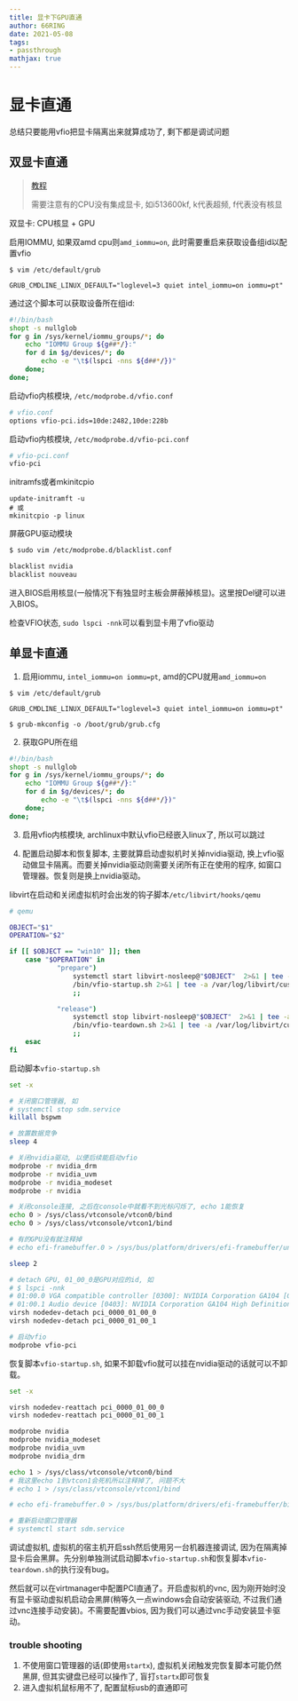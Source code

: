 ```yaml
---
title: 显卡下GPU直通
author: 66RING
date: 2021-05-08
tags: 
- passthrough
mathjax: true
---
```


# 显卡直通

总结只要能用vfio把显卡隔离出来就算成功了, 剩下都是调试问题

## 双显卡直通

> [教程](https://ivonblog.com/posts/ubuntu-gpu-passthrough/)
>
> 需要注意有的CPU没有集成显卡, 如i513600kf, k代表超频, f代表没有核显

双显卡: CPU核显 + GPU

启用IOMMU, 如果双amd cpu则`amd_iommu=on`, 此时需要重启来获取设备组id以配置vfio

```
$ vim /etc/default/grub

GRUB_CMDLINE_LINUX_DEFAULT="loglevel=3 quiet intel_iommu=on iommu=pt"
```

通过这个脚本可以获取设备所在组id:

```bash
#!/bin/bash
shopt -s nullglob
for g in /sys/kernel/iommu_groups/*; do
    echo "IOMMU Group ${g##*/}:"
    for d in $g/devices/*; do
        echo -e "\t$(lspci -nns ${d##*/})"
    done;
done;
```

启动vfio内核模块, `/etc/modprobe.d/vfio.conf`

```bash
# vfio.conf
options vfio-pci.ids=10de:2482,10de:228b
```

启动vfio内核模块, `/etc/modprobe.d/vfio-pci.conf`

```bash
# vfio-pci.conf
vfio-pci
```

initramfs或者mkinitcpio

```
update-initramft -u
# 或
mkinitcpio -p linux
```

屏蔽GPU驱动模块

```bash
$ sudo vim /etc/modprobe.d/blacklist.conf

blacklist nvidia
blacklist nouveau
```

进入BIOS启用核显(一般情况下有独显时主板会屏蔽掉核显)。这里按Del键可以进入BIOS。

检查VFIO状态, `sudo lspci -nnk`可以看到显卡用了vfio驱动


## 单显卡直通

1. 启用iommu, `intel_iommu=on iommu=pt`, amd的CPU就用`amd_iommu=on`

```
$ vim /etc/default/grub

GRUB_CMDLINE_LINUX_DEFAULT="loglevel=3 quiet intel_iommu=on iommu=pt"

$ grub-mkconfig -o /boot/grub/grub.cfg
```

2. 获取GPU所在组

```bash
#!/bin/bash
shopt -s nullglob
for g in /sys/kernel/iommu_groups/*; do
    echo "IOMMU Group ${g##*/}:"
    for d in $g/devices/*; do
        echo -e "\t$(lspci -nns ${d##*/})"
    done;
done;
```

3. 启用vfio内核模块, archlinux中默认vfio已经嵌入linux了, 所以可以跳过

4. 配置启动脚本和恢复脚本, 主要就算启动虚拟机时关掉nvidia驱动, 换上vfio驱动做显卡隔离。而要关掉nvidia驱动则需要关闭所有正在使用的程序, 如窗口管理器。恢复则是换上nvidia驱动。

libvirt在启动和关闭虚拟机时会出发的钩子脚本`/etc/libvirt/hooks/qemu`

```bash
# qemu

OBJECT="$1"
OPERATION="$2"

if [[ $OBJECT == "win10" ]]; then
	case "$OPERATION" in
        	"prepare")
                systemctl start libvirt-nosleep@"$OBJECT"  2>&1 | tee -a /var/log/libvirt/custom_hooks.log
                /bin/vfio-startup.sh 2>&1 | tee -a /var/log/libvirt/custom_hooks.log
                ;;

            "release")
                systemctl stop libvirt-nosleep@"$OBJECT"  2>&1 | tee -a /var/log/libvirt/custom_hooks.log  
                /bin/vfio-teardown.sh 2>&1 | tee -a /var/log/libvirt/custom_hooks.log
                ;;
	esac
fi
```

启动脚本`vfio-startup.sh`

```bash
set -x

# 关闭窗口管理器, 如
# systemctl stop sdm.service
killall bspwm

# 放置数据竞争
sleep 4

# 关闭nvidia驱动, 以便后续能启动vfio
modprobe -r nvidia_drm
modprobe -r nvidia_uvm
modprobe -r nvidia_modeset
modprobe -r nvidia

# 关闭console连接, 之后在console中就看不到光标闪烁了, echo 1能恢复
echo 0 > /sys/class/vtconsole/vtcon0/bind
echo 0 > /sys/class/vtconsole/vtcon1/bind

# 有的GPU没有就注释掉
# echo efi-framebuffer.0 > /sys/bus/platform/drivers/efi-framebuffer/unbind

sleep 2

# detach GPU, 01_00_0是GPU对应的id, 如
# $ lspci -nnk
# 01:00.0 VGA compatible controller [0300]: NVIDIA Corporation GA104 [GeForce RTX 3070 Ti] [10de:2482] (rev a1)
# 01:00.1 Audio device [0403]: NVIDIA Corporation GA104 High Definition Audio Controller [10de:228b] (rev a1)
virsh nodedev-detach pci_0000_01_00_0
virsh nodedev-detach pci_0000_01_00_1

# 启动vfio
modprobe vfio-pci
```

恢复脚本`vfio-startup.sh`, 如果不卸载vfio就可以挂在nvidia驱动的话就可以不卸载。

```bash
set -x

virsh nodedev-reattach pci_0000_01_00_0
virsh nodedev-reattach pci_0000_01_00_1

modprobe nvidia
modprobe nvidia_modeset
modprobe nvidia_uvm
modprobe nvidia_drm

echo 1 > /sys/class/vtconsole/vtcon0/bind
# 我这里echo 1到vtcon1会死机所以注释掉了, 问题不大
# echo 1 > /sys/class/vtconsole/vtcon1/bind

# echo efi-framebuffer.0 > /sys/bus/platform/drivers/efi-framebuffer/bind

# 重新启动窗口管理器
# systemctl start sdm.service
```

调试虚拟机, 虚拟机的宿主机开启ssh然后使用另一台机器连接调试, 因为在隔离掉显卡后会黑屏。先分别单独测试启动脚本`vfio-startup.sh`和恢复脚本`vfio-teardown.sh`的执行没有bug。

然后就可以在virtmanager中配置PCI直通了。开启虚拟机的vnc, 因为刚开始时没有显卡驱动虚拟机启动会黑屏(稍等久一点windows会自动安装驱动, 不过我们通过vnc连接手动安装)。不需要配置vbios, 因为我们可以通过vnc手动安装显卡驱动。


### trouble shooting

1. 不使用窗口管理器的话(即使用`startx`), 虚拟机关闭触发完恢复脚本可能仍然黑屏, 但其实键盘已经可以操作了, 盲打`startx`即可恢复
2. 进入虚拟机鼠标用不了, 配置鼠标usb的直通即可

